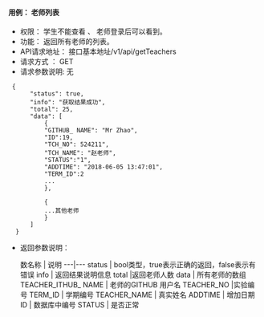 #### 用例： 老师列表
- 权限： 学生不能查看 、 老师登录后可以看到。
- 功能： 返回所有老师的列表。
- API请求地址： 接口基本地址/v1/api/getTeachers
- 请求方式 ： GET
- 请求参数说明: 无
```
 {
      "status": true,
      "info": "获取结果成功",
      "total": 25,
      "data": [
          {
          "GITHUB_ NAME": "Mr Zhao",
          "ID":19,
          "TCH_NO": 524211",
          "TCH_NAME": "赵老师",
          "STATUS":"1",
          "ADDTIME": "2018-06-05 13:47:01",
          "TERM_ID":2
          ...
          },
          
          {
          ...其他老师
          }
      ]
  }

```
- 返回参数说明：

	数名称	| 说明
---|---
status | bool类型，true表示正确的返回，false表示有错误
info | 返回结果说明信息
total |返回老师人数
data | 所有老师的数组
	TEACHER_ITHUB_ NAME | 老师的GITHUB 用户名 
TEACHER_NO |实验编号
TERM_ID | 学期编号
TEACHER_NAME | 真实姓名
ADDTIME | 增加日期
ID | 数据库中编号
STATUS | 是否正常

